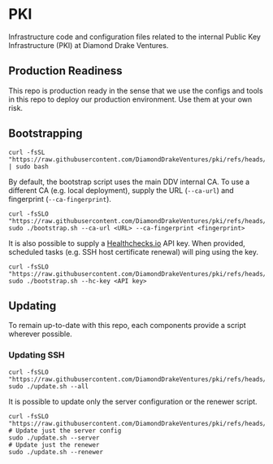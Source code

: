 # PKI

Infrastructure code and configuration files related to the internal Public Key Infrastructure (PKI)
at Diamond Drake Ventures.

## Production Readiness

This repo is production ready in the sense that we use the configs and tools in this repo to deploy
our production environment.
Use them at your own risk.

## Bootstrapping

``` shell
curl -fsSL "https://raw.githubusercontent.com/DiamondDrakeVentures/pki/refs/heads/main/bootstrap/bootstrap.sh" | sudo bash
```

By default, the bootstrap script uses the main DDV internal CA.
To use a different CA (e.g. local deployment), supply the URL (`--ca-url`) and fingerprint
(`--ca-fingerprint`).

``` shell
curl -fsSLO "https://raw.githubusercontent.com/DiamondDrakeVentures/pki/refs/heads/main/bootstrap/bootstrap.sh"
sudo ./bootstrap.sh --ca-url <URL> --ca-fingerprint <fingerprint>
```

It is also possible to supply a [Healthchecks.io] API key.
When provided, scheduled tasks (e.g. SSH host certificate renewal) will ping using the key.

``` shell
curl -fsSLO "https://raw.githubusercontent.com/DiamondDrakeVentures/pki/refs/heads/main/bootstrap/bootstrap.sh"
sudo ./bootstrap.sh --hc-key <API key>
```

## Updating

To remain up-to-date with this repo, each components provide a script wherever possible.

### Updating SSH

``` shell
curl -fsSLO "https://raw.githubusercontent.com/DiamondDrakeVentures/pki/refs/heads/main/ssh/update.sh"
sudo ./update.sh --all
```

It is possible to update only the server configuration or the renewer script.

``` shell
curl -fsSLO "https://raw.githubusercontent.com/DiamondDrakeVentures/pki/refs/heads/main/ssh/update.sh"
# Update just the server config
sudo ./update.sh --server
# Update just the renewer
sudo ./update.sh --renewer
```

[Healthchecks.io]: https://healthchecks.io/

